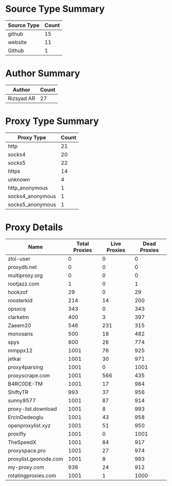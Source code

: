 # Source Type Summary

| Source Type | Count |
|-------------|-------|
| github | 15 |
| website | 11 |
| Github | 1 |


# Author Summary

| Author | Count |
|--------|-------|
| Rizsyad AR | 27 |


# Proxy Type Summary

| Proxy Type | Count |
|------------|-------|
| http | 21 |
| socks4 | 20 |
| socks5 | 22 |
| https | 14 |
| unknown | 4 |
| http_anonymous | 1 |
| socks4_anonymous | 1 |
| socks5_anonymous | 1 |


# Proxy Details

| Name | Total Proxies | Live Proxies | Dead Proxies |
|------|---------------|--------------|---------------|
| zloi-user | 0 | 0 | 0 |
| proxydb.net | 0 | 0 | 0 |
| multiproxy.org | 0 | 0 | 0 |
| rootjazz.com | 1 | 0 | 1 |
| hookzof | 29 | 0 | 29 |
| roosterkid | 214 | 14 | 200 |
| opsxcq | 343 | 0 | 343 |
| clarketm | 400 | 3 | 397 |
| Zaeem20 | 546 | 231 | 315 |
| monosans | 500 | 18 | 482 |
| spys | 800 | 26 | 774 |
| mmppx12 | 1001 | 76 | 925 |
| jetkai | 1001 | 30 | 971 |
| proxy4parsing | 1001 | 0 | 1001 |
| proxyscrape.com | 1001 | 566 | 435 |
| B4RC0DE-TM | 1001 | 17 | 984 |
| ShiftyTR | 993 | 37 | 956 |
| sunny9577 | 1001 | 87 | 914 |
| proxy-list.download | 1001 | 8 | 993 |
| ErcinDedeoglu | 1001 | 43 | 958 |
| openproxylist.xyz | 1001 | 51 | 950 |
| proxifly | 1001 | 0 | 1001 |
| TheSpeedX | 1001 | 84 | 917 |
| proxyspace.pro | 1001 | 27 | 974 |
| proxylist.geonode.com | 1001 | 8 | 993 |
| my-proxy.com | 936 | 24 | 912 |
| rotatingproxies.com | 1001 | 1 | 1000 |
